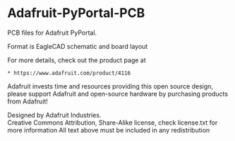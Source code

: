 # Adafruit-PyPortal-PCB
PCB files for Adafruit PyPortal.

Format is EagleCAD schematic and board layout

For more details, check out the product page at

    * https://www.adafruit.com/product/4116

Adafruit invests time and resources providing this open source design,
please support Adafruit and open-source hardware by purchasing
products from Adafruit!

Designed by Adafruit Industries.  
Creative Commons Attribution, Share-Alike license, check license.txt for more information
All text above must be included in any redistribution

